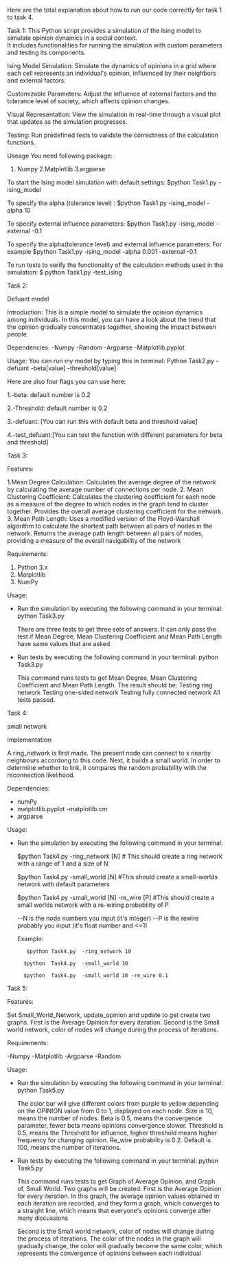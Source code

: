 Here are the total explanation about how to run our code correctly for task 1 to task 4.

Task 1:
This Python script provides a simulation of the Ising model to simulate opinion dynamics in a social context.  
It includes functionalities for running the simulation with custom parameters and testing its components.

Ising Model Simulation: Simulate the dynamics of opinions in a grid where each cell represents an individual's opinion, 
influenced by their neighbors and external factors.

Customizable Parameters: Adjust the influence of external factors and the tolerance level of society, which affects opinion changes.

Visual Representation: View the simulation in real-time through a visual plot that updates as the simulation progresses.

Testing: Run predefined tests to validate the correctness of the calculation functions.

Useage
You need following package:
1. Numpy
2.Matplotlib
3.argparse

To start the Ising model simulation with default settings: 
$python Task1.py -ising_model

 To specify the alpha (tolerance level) :
$python Task1.py -ising_model -alpha 10

To specify external influence parameters:
$python Task1.py -ising_model -external -0.1

To specify the alpha(tolerance level) and external influence parameters:
For example 
$python Task1.py -ising_model -alpha 0.001 -external -0.1

To run tests to verify the functionality of the calculation methods used in the simulation:
$ python Task1.py -test_ising








Task 2:

Defuant model

Introduction:
This is a simple model to simulate the opinion dynamics among individuals. In this model, you can have a look about the trend that the opinion gradually concentrates together, showing the impact between people.

Dependencies:
-Numpy
-Random
-Argparse
-Matplotlib.pyplot

Usage:
You can run my model by typing this in terminal:
Python Task2.py -defuant -beta[value] -threshold[value]

Here are also four flags you can use here:

1.-beta: default number is 0.2 

2.-Threshold: default number is 0.2

3.-defuant: [You can run this with default beta and threshold value]

4.-test_defuant:[You can test the function with different parameters for beta and threshold]








Task 3:

Features:

1.Mean Degree Calculation:
Calculates the average degree of the network by calculating the average number of connections per node.
2. Mean Clustering Coefficient:
Calculates the clustering coefficient for each node as a measure of the degree to which nodes in the graph tend to cluster together.
Provides the overall average clustering coefficient for the network.
3. Mean Path Length:
Uses a modified version of the Floyd-Warshall algorithm to calculate the shortest path between all pairs of nodes in the network.
Returns the average path length between all pairs of nodes, providing a measure of the overall navigability of the network

Requirements:

1. Python 3.x
2. Matplotlib
3. NumPy


Usage:
 -  Run the simulation by executing the following command in your terminal:
    	python   Task3.py
	
	There are three tests to get three sets of answers. It can only pass the test if Mean Degree, Mean 	Clustering Coefficient and Mean Path Length have same values that are asked.


- Run tests by executing the following command in your terminal:
    python    Task3.py
	
	This command runs tests to get Mean Degree, Mean Clustering Coefficient and Mean Path Length. The 	result should be:
	Testing ring network
	Testing one-sided network
	Testing fully connected network
	All tests passed.









Task 4:

 small network

Implementation:

A ring_network is first made. The present node can connect to x nearby neighbours accordong to this code. Next, it builds a small world. In order to determine whether to link, it compares the random probability with the reconnection likelihood.


Dependencies:
- numPy
- matplotlib.pyplot
-matplotlib.cm
- argparse

Usage:
- Run the simulation by executing the following command in your terminal:

	$python Task4.py -ring_network [N]   	# This should create a ring network with a range of 1 and a size of N

	$python Task4.py -small_world [N]	 #This should create a small-worlds network with default parameters

 	$python Task4.py -small_world [N]  -re_wire [P]      #This should create a small worlds network with a re-wiring probability of P

	--N is the node numbers you input  (it's integer)
	--P is the rewire probably you input (it's float number and <=1)

	Example:

		 $python Task4.py  -ring_network 10

		$python  Task4.py  -small_world 10
  
		$python  Task4.py  -small_world 10 -re_wire 0.1









Task 5:	

Features:

Set Small_World_Network, update_opinion and update to get create two graphs.
	First is the Average Opinion for every iteration.
	Second is the Small world network, color of nodes will change during the process of iterations.

Requirements:

-Numpy
-Matplotlib
-Argparse
-Random

Usage:
 -  Run the simulation by executing the following command in your terminal:
    	python   Task5.py
	
	The color bar will give different colors from purple to yellow depending on the OPINION value from 0 to 1, displayed on each 	node.
	Size is 10, means the number of nodes.
	Beta is 0.5, means the convergence parameter, fewer beta means opinions convergence slower.
	Threshold is 0.5, means the Threshold for influence, higher threshold means higher frequency for changing opinion.
	Re_wire probability is 0.2.
	Default is 100, means the number of iterations. 
	
	


- Run tests by executing the following command in your terminal:
    python    Task5.py
	
	This command runs tests to get Graph of  Average Opinion, and Graph of. Small World. 
	Two graphs will be created:
	First is the Average Opinion for every iteration.
	In this graph, the average opinion values obtained in each iteration are recorded, and they form a graph, which converges to 	a straight line, which means that everyone's opinions converge after many discussions

	Second is the Small world network, color of nodes will change during the process of iterations.
	The color of the nodes in the graph will gradually change, the color will gradually become the same color, which represents 	the convergence of opinions between each individual
		










